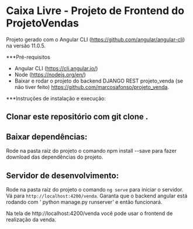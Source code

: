 # Caixa Livre - Projeto de Frontend do ProjetoVendas

Projeto gerado com o Angular CLI (https://github.com/angular/angular-cli) na versão 11.0.5.

***Pré-requisitos
* Angular CLI (https://cli.angular.io/)
* Node (https://nodejs.org/en/)
* Baixar e rodar o projeto do backend DJANGO REST projeto_venda (se não tiver feito) https://github.com/marcosafonso/projeto_venda.

***Instruções de instalação e execução:

## Clonar este repositório com git clone <urldorepositorio>.
  
## Baixar dependências:
Rode na pasta raiz do projeto o comando npm install --save para fazer download das dependências do projeto.

## Servidor de desenvolvimento:
Rode na pasta raiz do projeto o comando `ng serve` para iniciar o servidor. Vá para `http://localhost:4200/venda`.
Garanta que o backend angular está rodando com ' python manage.py runserver' e então funcionará.

Na tela de http://localhost:4200/venda você pode usar o frontend de realização da venda.

